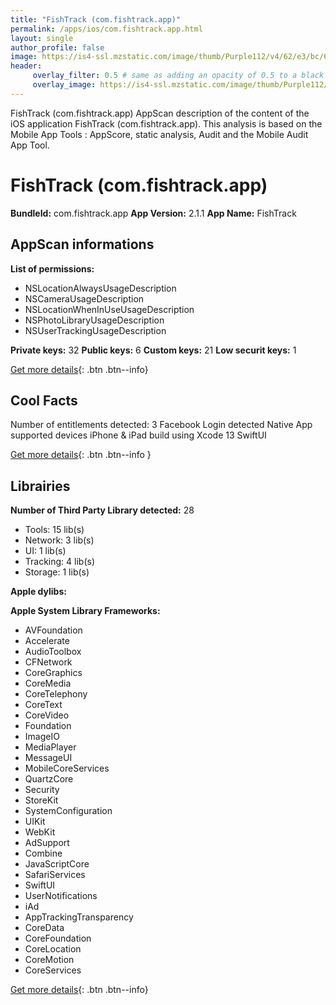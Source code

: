 ```yaml
---
title: "FishTrack (com.fishtrack.app)"
permalink: /apps/ios/com.fishtrack.app.html
layout: single
author_profile: false
image: https://is4-ssl.mzstatic.com/image/thumb/Purple112/v4/62/e3/bc/62e3bc62-0649-d520-2df4-184c45de65cd/AppIcon-1x_U007emarketing-0-7-0-85-220.png/512x512bb.jpg
header: 
     overlay_filter: 0.5 # same as adding an opacity of 0.5 to a black background
     overlay_image: https://is4-ssl.mzstatic.com/image/thumb/Purple112/v4/62/e3/bc/62e3bc62-0649-d520-2df4-184c45de65cd/AppIcon-1x_U007emarketing-0-7-0-85-220.png/512x512bb.jpg
---
```

FishTrack (com.fishtrack.app) AppScan description of the content of the iOS application FishTrack (com.fishtrack.app). This analysis is based on the Mobile App Tools : AppScore, static analysis, Audit and the Mobile Audit App Tool.

# FishTrack (com.fishtrack.app)

**BundleId:** com.fishtrack.app
**App Version:** 2.1.1
**App Name:** FishTrack


## AppScan informations 

**List of permissions:** 
- NSLocationAlwaysUsageDescription
- NSCameraUsageDescription
- NSLocationWhenInUseUsageDescription
- NSPhotoLibraryUsageDescription
- NSUserTrackingUsageDescription
  
  
**Private keys:** 32
**Public keys:** 6
**Custom keys:** 21
**Low securit keys:** 1
  
[Get more details](/pricing.html){: .btn .btn--info}

## Cool Facts

Number of entitlements detected: 3
Facebook Login detected
Native App
supported devices iPhone & iPad
build using Xcode 13
SwiftUI
  
[Get more details](/pricing.html){: .btn .btn--info }

## Librairies 
**Number of Third Party Library detected:** 28
- Tools: 15 lib(s)
- Network: 3 lib(s)
- UI: 1 lib(s)
- Tracking: 4 lib(s)
- Storage: 1 lib(s)


**Apple dylibs:**


**Apple System Library Frameworks:**
- AVFoundation
- Accelerate
- AudioToolbox
- CFNetwork
- CoreGraphics
- CoreMedia
- CoreTelephony
- CoreText
- CoreVideo
- Foundation
- ImageIO
- MediaPlayer
- MessageUI
- MobileCoreServices
- QuartzCore
- Security
- StoreKit
- SystemConfiguration
- UIKit
- WebKit
- AdSupport
- Combine
- JavaScriptCore
- SafariServices
- SwiftUI
- UserNotifications
- iAd
- AppTrackingTransparency
- CoreData
- CoreFoundation
- CoreLocation
- CoreMotion
- CoreServices


  
[Get more details](/pricing.html){: .btn .btn--info}

